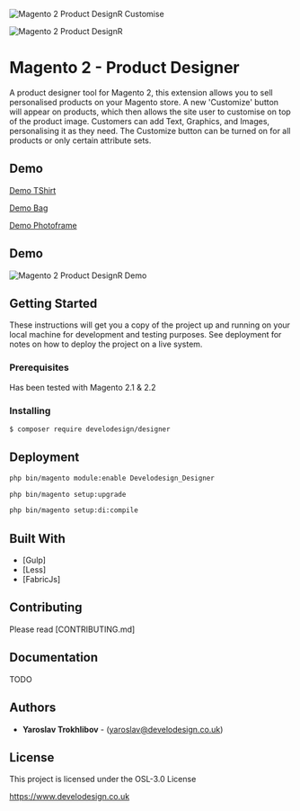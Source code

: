 ![Magento 2 Product DesignR Customise](https://designr.develo.design/designer-customise.png)

![Magento 2 Product DesignR](https://designr.develo.design/designer-demo.png)




# Magento 2 - Product Designer

A product designer tool for Magento 2, this extension allows you to sell personalised products on your Magento store. A new 'Customize' button will appear on products, which then allows the site user to customise on top of the product image. Customers can add Text, Graphics, and Images,  personalising it as they need.  The Customize button can be turned on for all products or only certain attribute sets.  

## Demo

[Demo TShirt](https://designr.develo.design/t-shirt.html)

[Demo Bag](https://designr.develo.design/rival-field-messenger.html)

[Demo Photoframe](https://designr.develo.design/oak-frame-for-wife.html)


## Demo
![Magento 2 Product DesignR Demo](https://designr.develo.design/designer-demo-gif.gif)


## Getting Started

These instructions will get you a copy of the project up and running on your local machine for development and testing purposes. See deployment for notes on how to deploy the project on a live system.

### Prerequisites

Has been tested with Magento 2.1 & 2.2

### Installing

```bash
$ composer require develodesign/designer
```

## Deployment
```bash
php bin/magento module:enable Develodesign_Designer

php bin/magento setup:upgrade

php bin/magento setup:di:compile
```

## Built With

* [Gulp]
* [Less]
* [FabricJs]

## Contributing

Please read [CONTRIBUTING.md]

## Documentation
TODO

## Authors

* **Yaroslav Trokhlibov** - (yaroslav@develodesign.co.uk)

## License

This project is licensed under the OSL-3.0 License

https://www.develodesign.co.uk
